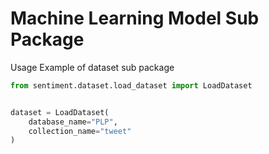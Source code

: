 # Machine Learning Model Sub Package


Usage Example of dataset sub package
```python
from sentiment.dataset.load_dataset import LoadDataset


dataset = LoadDataset(
    database_name="PLP",
    collection_name="tweet"
)
```
